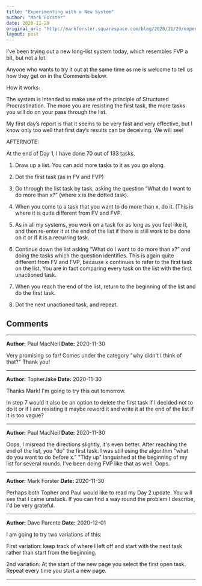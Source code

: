 ```yaml
---
title: "Experimenting with a New System"
author: "Mark Forster"
date: 2020-11-29
original_url: "http://markforster.squarespace.com/blog/2020/11/29/experimenting-with-a-new-system.html"
layout: post
---
```


I’ve been trying out a new long-list system today, which resembles FVP a bit, but not a lot.

Anyone who wants to try it out at the same time as me is welcome to tell us how they get on in the Comments below.

How it works:

The system is intended to make use of the principle of Structured Procrastination. The more you are resisting the first task, the more tasks you will do on your pass through the list.

My first day’s report is that it seems to be very fast and very effective, but I know only too well that first day’s results can be deceiving. We will see!

AFTERNOTE:

At the end of Day 1, I have done 70 out of 133 tasks.

1. Draw up a list. You can add more tasks to it as you go along.

2. Dot the first task (as in FV and FVP)

3. Go through the list task by task, asking the question “What do I want to do more than x?” (where x is the dotted task).

4. When you come to a task that you want to do more than x, do it. (This is where it is quite different from FV and FVP.

5. As in all my systems, you work on a task for as long as you feel like it, and then re-enter it at the end of the list if there is still work to be done on it or if it is a recurring task.

6. Continue down the list asking “What do I want to do more than x?” and doing the tasks which the question identifies. This is again quite different from FV and FVP, because x continues to refer to the first task on the list. You are in fact comparing every task on the list with the first unactioned task.

7. When you reach the end of the list, return to the beginning of the list and do the first task.

8. Dot the next unactioned task, and repeat.


## Comments

---

**Author:** Paul MacNeil
**Date:** 2020-11-30

Very promising so far! Comes under the category "why didn't I think of that?" Thank you!

---

**Author:** TopherJake
**Date:** 2020-11-30

Thanks Mark! I'm going to try this out tomorrow.  
  
In step 7 would it also be an option to delete the first task if I decided not to do it or if I am resisting it maybe reword it and write it at the end of the list if it is too vague?

---

**Author:** Paul MacNeil
**Date:** 2020-11-30

Oops, I misread the directions slightly, it's even better. After reaching the end of the list, you "do" the first task. I was still using the algorithm "what do you want to do before x." "Tidy up" languished at the beginning of my list for several rounds. I've been doing FVP like that as well. Oops.

---

**Author:** Mark Forster
**Date:** 2020-11-30

Perhaps both Topher and Paul would like to read my Day 2 update. You will see that I came unstuck. If you can find a way round the problem I describe, I'd be very grateful.

---

**Author:** Dave Parente
**Date:** 2020-12-01

I am going to try two variations of this:  
  
First variation: keep track of where I left off and start with the next task rather than start from the beginning.  
  
2nd variation: At the start of the new page you select the first open task. Repeat every time you start a new page.

---
